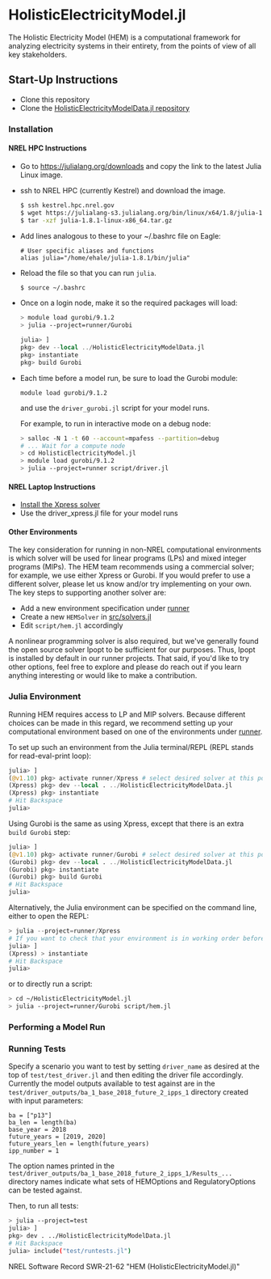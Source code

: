 # HolisticElectricityModel.jl

The Holistic Electricity Model (HEM) is a computational framework for analyzing electricity systems in their entirety, from the points of view of all key stakeholders.

## Start-Up Instructions

- Clone this repository
- Clone the [HolisticElectricityModelData.jl repository](https://github.nrel.gov/HEM/HolisticElectricityModelData.jl)


### Installation

#### NREL HPC Instructions

- Go to https://julialang.org/downloads and copy the link to the latest Julia Linux image.
- ssh to NREL HPC (currently Kestrel) and download the image.
    ```bash
    $ ssh kestrel.hpc.nrel.gov
    $ wget https://julialang-s3.julialang.org/bin/linux/x64/1.8/julia-1.8.1-linux-x86_64.tar.gz
    $ tar -xzf julia-1.8.1-linux-x86_64.tar.gz
    ```
- Add lines analogous to these to your ~/.bashrc file on Eagle:
    ```
    # User specific aliases and functions
    alias julia="/home/ehale/julia-1.8.1/bin/julia"
    ```
- Reload the file so that you can run `julia`.
    ```bash
    $ source ~/.bashrc
    ```
- Once on a login node, make it so the required packages will load:
    ```bash
    > module load gurobi/9.1.2
    > julia --project=runner/Gurobi
    ```

    ```julia
    julia> ]
    pkg> dev --local ../HolisticElectricityModelData.jl
    pkg> instantiate
    pkg> build Gurobi
    ```
- Each time before a model run, be sure to load the Gurobi module:
    ```
    module load gurobi/9.1.2
    ```
    and use the `driver_gurobi.jl` script for your model runs.
  
    For example, to run in interactive mode on a debug node:
    ```bash
    > salloc -N 1 -t 60 --account=mpafess --partition=debug
    # ... Wait for a compute node
    > cd HolisticElectricityModel.jl
    > module load gurobi/9.1.2
    > julia --project=runner script/driver.jl
    ```

#### NREL Laptop Instructions

- [Install the Xpress solver](https://github.nrel.gov/MSOC/fico-xpress)
- Use the driver_xpress.jl file for your model runs

#### Other Environments

The key consideration for running in non-NREL computational environments is which
solver will be used for linear programs (LPs) and mixed integer programs (MIPs). 
The HEM team recommends using a commercial solver; for example, we use either 
Xpress or Gurobi. If you would prefer to use a different solver, please let us 
know and/or try implementing on your own. The key steps to supporting another 
solver are:

- Add a new environment specification under [runner](https://github.com/nrel-hem/HolisticElectricityModel.jl/tree/main/runner)
- Create a new `HEMSolver` in [src/solvers.jl](https://github.com/nrel-hem/HolisticElectricityModel.jl/blob/main/src/solvers.jl)
- Edit `script/hem.jl` accordingly

A nonlinear programming solver is also required, but we've generally found the 
open source solver Ipopt to be sufficient for our purposes. Thus, Ipopt is 
installed by default in our runner projects. That said, if you'd like to try 
other options, feel free to explore and please do reach out if you learn anything 
interesting or would like to make a contribution.

### Julia Environment

Running HEM requires access to LP and MIP solvers. Because different choices can 
be made in this regard, we recommend setting up your computational environment 
based on one of the environments under [runner](https://github.com/nrel-hem/HolisticElectricityModel.jl/tree/main/runner).

To set up such an environment from the Julia terminal/REPL (REPL stands for 
read-eval-print loop):

```julia
julia> ]
(@v1.10) pkg> activate runner/Xpress # select desired solver at this point
(Xpress) pkg> dev --local . ../HolisticElectricityModelData.jl
(Xpress) pkg> instantiate
# Hit Backspace
julia> 
```

Using Gurobi is the same as using Xpress, except that there is an extra 
`build Gurobi` step:

```julia
julia> ]
(@v1.10) pkg> activate runner/Gurobi # select desired solver at this point
(Gurobi) pkg> dev --local . ../HolisticElectricityModelData.jl
(Gurobi) pkg> instantiate
(Gurobi) pkg> build Gurobi
# Hit Backspace
julia> 
```

Alternatively, the Julia environment can be specified on the command line, either
to open the REPL:

```julia
> julia --project=runner/Xpress
# If you want to check that your environment is in working order before proceeding
julia> ]
(Xpress) > instantiate
# Hit Backspace
julia> 
```

or to directly run a script:
```bash
> cd ~/HolisticElectricityModel.jl
> julia --project=runner/Gurobi script/hem.jl
```

### Performing a Model Run



### Running Tests

Specify a scenario you want to test by setting `driver_name` as desired at the top of `test/test_driver.jl` and then editing the driver file accordingly. Currently the model outputs available to test against are in the `test/driver_outputs/ba_1_base_2018_future_2_ipps_1` directory created with input parameters:

```
ba = ["p13"]
ba_len = length(ba)
base_year = 2018
future_years = [2019, 2020]
future_years_len = length(future_years)
ipp_number = 1
```

The option names printed in the `test/driver_outputs/ba_1_base_2018_future_2_ipps_1/Results_...` directory names indicate what sets of HEMOptions and RegulatoryOptions can be tested against.

Then, to run all tests:
```bash
> julia --project=test
julia> ]
pkg> dev . ../HolisticElectricityModelData.jl
# Hit Backspace
julia> include("test/runtests.jl")
```

NREL Software Record SWR-21-62 "HEM (HolisticElectricityModel.jl)"
